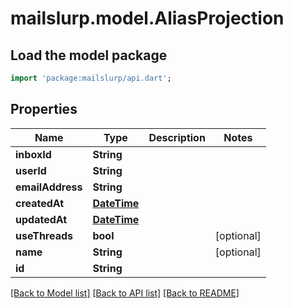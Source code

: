 # mailslurp.model.AliasProjection

## Load the model package
```dart
import 'package:mailslurp/api.dart';
```

## Properties
Name | Type | Description | Notes
------------ | ------------- | ------------- | -------------
**inboxId** | **String** |  | 
**userId** | **String** |  | 
**emailAddress** | **String** |  | 
**createdAt** | [**DateTime**](DateTime) |  | 
**updatedAt** | [**DateTime**](DateTime) |  | 
**useThreads** | **bool** |  | [optional] 
**name** | **String** |  | [optional] 
**id** | **String** |  | 

[[Back to Model list]](../README#documentation-for-models) [[Back to API list]](../README#documentation-for-api-endpoints) [[Back to README]](../README)


